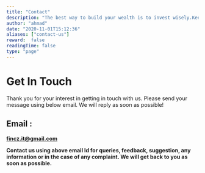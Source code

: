 ```yaml
---
title: "Contact"
description: "The best way to build your wealth is to invest wisely.Keep up with the latest on Personal Finance with informative blogs on Wealth, Investment, Money Management, Retirement Planning, Tax-Saving and much more."
author: "ahmad"
date: "2020-11-01T15:12:36"
aliases: ["contact-us"]
reward:  false
readingTime: false
type: "page"
---
```


# Get In Touch

Thank you for your interest in getting in touch with us. Please send your message using below email. We will reply as soon as possible!

## Email :
**fincz.it@gmail.com**

**Contact us using above email Id for queries, feedback, suggestion, any information or in the case of any complaint. We will get back to you as soon as possible.**